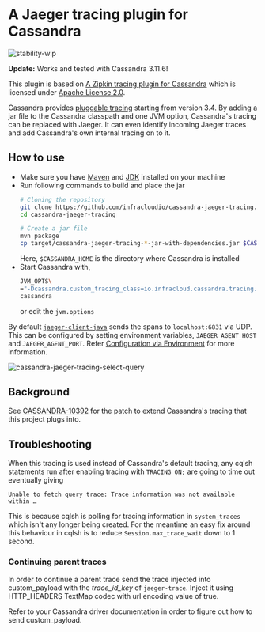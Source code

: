 # A Jaeger tracing plugin for Cassandra

![stability-wip](https://img.shields.io/badge/stability-work_in_progress-lightgrey.svg)

**Update:** Works and tested with Cassandra 3.11.6!

This plugin is based on [A Zipkin tracing plugin for
Cassandra](https://github.com/thelastpickle/cassandra-zipkin-tracing)
which is licensed under [Apache License
2.0](https://github.com/thelastpickle/cassandra-zipkin-tracing/blob/master/LICENSE.txt).

Cassandra provides [pluggable
tracing](https://web.archive.org/web/20160402125018/http://www.planetcassandra.org/blog/cassandra-3-4-release-overview/)
starting from version 3.4. By adding a jar file to the Cassandra
classpath and one JVM option, Cassandra's tracing can be replaced with
Jaeger. It can even identify incoming Jaeger traces and add
Cassandra's own internal tracing on to it.

## How to use
- Make sure you have [Maven](https://maven.apache.org/) and
  [JDK](https://openjdk.java.net/) installed on your machine
- Run following commands to build and place the jar
  ```sh
  # Cloning the repository
  git clone https://github.com/infracloudio/cassandra-jaeger-tracing.git
  cd cassandra-jaeger-tracing

  # Create a jar file
  mvn package
  cp target/cassandra-jaeger-tracing-*-jar-with-dependencies.jar $CASSANDRA_HOME/lib/
  ```
  Here, `$CASSANDRA_HOME` is the directory where Cassandra is installed
- Start Cassandra with,
  ```sh
  JVM_OPTS\
  ="-Dcassandra.custom_tracing_class=io.infracloud.cassandra.tracing.JaegerTracing" \
  cassandra
  ```
  or edit the `jvm.options`

By default
[`jaeger-client-java`](https://github.com/jaegertracing/jaeger-client-java)
sends the spans to `localhost:6831` via UDP. This can be configured by
setting environment variables, `JAEGER_AGENT_HOST` and
`JAEGER_AGENT_PORT`. Refer [Configuration via
Environment](https://github.com/jaegertracing/jaeger-client-java/tree/master/jaeger-core#configuration-via-environment)
for more information.

![cassandra-jaeger-tracing-select-query](https://user-images.githubusercontent.com/5154532/55792869-2ebf3300-5adf-11e9-9326-ad65f0e564ec.png
"SELECT * FROM t;")

## Background
See
[CASSANDRA-10392](https://issues.apache.org/jira/browse/CASSANDRA-10392)
for the patch to extend Cassandra's tracing that this project plugs
into.

## Troubleshooting

When this tracing is used instead of Cassandra's default tracing, any
cqlsh statements run after enabling tracing with `TRACING ON;` are
going to time out eventually giving

```
Unable to fetch query trace: Trace information was not available within …
```

This is because cqlsh is polling for tracing information in
`system_traces` which isn't any longer being created. For the meantime
an easy fix around this behaviour in cqlsh is to reduce
`Session.max_trace_wait` down to 1 second.

### Continuing parent traces

In order to continue a parent trace send the trace injected
into custom_payload with the _trace_id_key_ of `jaeger-trace`.
Inject it using HTTP_HEADERS TextMap codec with url encoding value of true.

Refer to your Cassandra driver documentation in order
to figure out how to send custom_payload.
